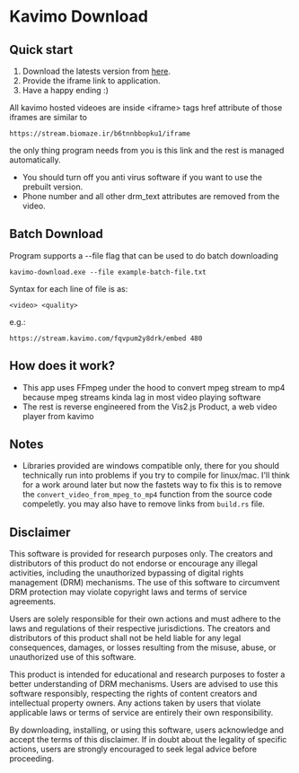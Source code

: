 # Kavimo Download

## Quick start

1) Download the latests version from [here](https://github.com/Diphen-Hydramine/kavimo-download/releases/download/v1.3.0/kavimo-download.exe).
2) Provide the iframe link to application.
3) Have a happy ending :)

All kavimo hosted videoes are inside \<iframe> tags href attribute of those iframes are similar to 

`https://stream.biomaze.ir/b6tnnbbopku1/iframe`

the only thing program needs from you is this link and the rest is managed automatically.

* You should turn off you anti virus software if you want to use the prebuilt version.
* Phone number and all other drm_text attributes are removed from the video.

## Batch Download

Program supports a --file flag that can be used to do batch downloading

`kavimo-download.exe --file example-batch-file.txt`

Syntax for each line of file is as:

`<video> <quality>`

e.g.:

`https://stream.kavimo.com/fqvpum2y8drk/embed 480`

## How does it work?
* This app uses FFmpeg under the hood to convert mpeg stream to mp4 because mpeg streams kinda lag in most video playing software
* The rest is reverse engineered from the Vis2.js Product, a web video player from kavimo

## Notes
* Libraries provided are windows compatible only, there for you should technically run into problems if you try to compile for linux/mac. I'll think for a work around later but now the fastets way to fix this is to remove the `convert_video_from_mpeg_to_mp4` function from the source code compeletly. you may also have to remove links from `build.rs` file.

## Disclaimer

This software is provided for research purposes only. The creators and distributors of this product do not endorse or encourage any illegal activities, including the unauthorized bypassing of digital rights management (DRM) mechanisms. The use of this software to circumvent DRM protection may violate copyright laws and terms of service agreements.

Users are solely responsible for their own actions and must adhere to the laws and regulations of their respective jurisdictions. The creators and distributors of this product shall not be held liable for any legal consequences, damages, or losses resulting from the misuse, abuse, or unauthorized use of this software.

This product is intended for educational and research purposes to foster a better understanding of DRM mechanisms. Users are advised to use this software responsibly, respecting the rights of content creators and intellectual property owners. Any actions taken by users that violate applicable laws or terms of service are entirely their own responsibility.

By downloading, installing, or using this software, users acknowledge and accept the terms of this disclaimer. If in doubt about the legality of specific actions, users are strongly encouraged to seek legal advice before proceeding.
